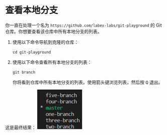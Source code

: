 # 查看本地分支

你一直在处理一个名为 `https://github.com/labex-labs/git-playground` 的 Git 仓库。你想要查看该仓库中所有本地分支的列表。

1. 使用以下命令导航到克隆的仓库：
   ```
   cd git-playground
   ```
2. 使用以下命令查看所有本地分支的列表：
   ```
   git branch
   ```
   你将看到仓库中所有本地分支的列表。使用箭头键浏览列表，然后按 <kbd>Q</kbd> 退出。

这是最终结果：
![Git本地分支列表](../assets/challenge-view-all-branches.png)
